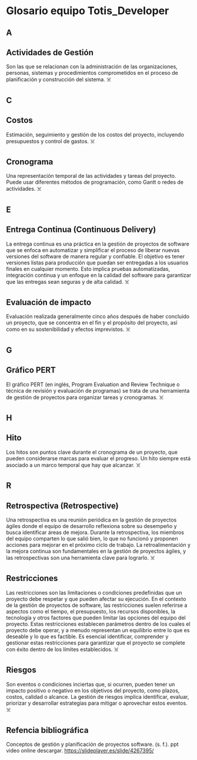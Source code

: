 # **Glosario equipo Totis_Developer**

## A

## **Actividades de Gestión**

Son las que se relacionan con la administración de las organizaciones, personas, sistemas y procedimientos comprometidos en el proceso de planificación y construcción del sistema. ☠️

## C

## **Costos**

Estimación, seguimiento y gestión de los costos del proyecto, incluyendo presupuestos y control de gastos. ☠️

## **Cronograma**

Una representación temporal de las actividades y tareas del proyecto. Puede usar diferentes métodos de programación, como Gantt o redes de actividades. ☠️

## E

## **Entrega Continua (Continuous Delivery)**

La entrega continua es una práctica en la gestión de proyectos de software que se enfoca en automatizar y simplificar el proceso de liberar nuevas versiones del software de manera regular y confiable. El objetivo es tener versiones listas para producción que puedan ser entregadas a los usuarios finales en cualquier momento. Esto implica pruebas automatizadas, integración continua y un enfoque en la calidad del software para garantizar que las entregas sean seguras y de alta calidad. ☠️

## **Evaluación de impacto**

Evaluación realizada generalmente cinco años después de haber concluido un proyecto, que se concentra en el fin y el propósito del proyecto, así como en su sostenibilidad y efectos imprevistos. ☠️

## G

## **Gráfico PERT**

El gráfico PERT (en inglés, Program Evaluation and Review Technique o técnica de revisión y evaluación de programas) se trata de una herramienta de gestión de proyectos para organizar tareas y cronogramas. ☠️

## H

## **Hito**

Los hitos son puntos clave durante el cronograma de un proyecto, que pueden considerarse marcas para evaluar el progreso. Un hito siempre está asociado a un marco temporal que hay que alcanzar. ☠️

## R

## **Retrospectiva (Retrospective)**

Una retrospectiva es una reunión periódica en la gestión de proyectos ágiles donde el equipo de desarrollo reflexiona sobre su desempeño y busca identificar áreas de mejora. Durante la retrospectiva, los miembros del equipo comparten lo que salió bien, lo que no funcionó y proponen acciones para mejorar en el próximo ciclo de trabajo. La retroalimentación y la mejora continua son fundamentales en la gestión de proyectos ágiles, y las retrospectivas son una herramienta clave para lograrlo. ☠️

## **Restricciones**

Las restricciones son las limitaciones o condiciones predefinidas que un proyecto debe respetar y que pueden afectar su ejecución. En el contexto de la gestión de proyectos de software, las restricciones suelen referirse a aspectos como el tiempo, el presupuesto, los recursos disponibles, la tecnología y otros factores que pueden limitar las opciones del equipo del proyecto. Estas restricciones establecen parámetros dentro de los cuales el proyecto debe operar, y a menudo representan un equilibrio entre lo que es deseable y lo que es factible. Es esencial identificar, comprender y gestionar estas restricciones para garantizar que el proyecto se complete con éxito dentro de los límites establecidos. ☠️

## **Riesgos**

Son eventos o condiciones inciertas que, si ocurren, pueden tener un impacto positivo o negativo en los objetivos del proyecto, como plazos, costos, calidad o alcance. La gestión de riesgos implica identificar, evaluar, priorizar y desarrollar estrategias para mitigar o aprovechar estos eventos. ☠️

## Refencia bibliográfica

Conceptos de gestión y planificación de proyectos software. (s. f.). ppt video online descargar. https://slideplayer.es/slide/4267395/
